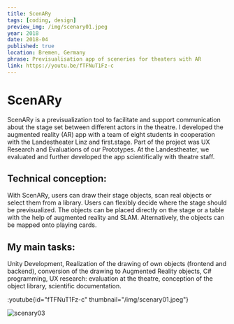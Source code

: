 ```yaml
---
title: ScenARy
tags: [coding, design]
preview_img: /img/scenary01.jpeg
year: 2018
date: 2018-04
published: true
location: Bremen, Germany
phrase: Previsualisation app of sceneries for theaters with AR
link: https://youtu.be/fTFNuT1Fz-c
---
```


# ScenARy

ScenARy is a previsualization tool to facilitate and support communication about the stage set between different actors in the theatre.
I developed the augmented reality (AR) app with a team of eight students in cooperation with the Landestheater Linz and first.stage. Part of the project was UX Research and Evaluations of our Prototypes. At the Landestheater, we evaluated and further developed the app scientifically with theatre staff.

## Technical conception:

With ScenARy, users can draw their stage objects, scan real objects or select them from a library. Users can flexibly decide where the stage should be previsualized. The objects can be placed directly on the stage or a table with the help of augmented reality and SLAM. Alternatively, the objects can be mapped onto playing cards.

## My main tasks:

Unity Development, Realization of the drawing of own objects (frontend and backend), conversion of the drawing to Augmented Reality objects, C# programming, UX research: evaluation at the theatre, conception of the object library, scientific documentation.

:youtube{id="fTFNuT1Fz-c" thumbnail="/img/scenary01.jpeg"}

![scenary03](/img/scenary03.jpg)
